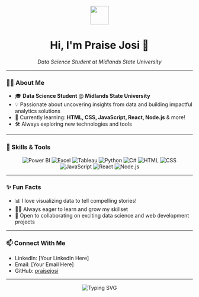 <!-- Animated waving hand SVG -->
<p align="center">
  <img src="https://raw.githubusercontent.com/praisejosi/praisejosi/main/wave.gif" width="50px">
</p>

<h1 align="center">Hi, I'm Praise Josi 👋</h1>
<p align="center">
  <em>Data Science Student at Midlands State University</em>
</p>

---

### 👨‍💻 About Me

- 🎓 **Data Science Student** @ **Midlands State University**
- 💡 Passionate about uncovering insights from data and building impactful analytics solutions
- 🌱 Currently learning: **HTML, CSS, JavaScript, React, Node.js** & more!
- 🛠️ Always exploring new technologies and tools

---

### 🚀 Skills & Tools

<p align="center">
  <!-- Badges for main skills -->
  <img src="https://img.shields.io/badge/Power%20BI-FAF9F6?style=for-the-badge&logo=powerbi&logoColor=yellow" alt="Power BI"/>
  <img src="https://img.shields.io/badge/Excel-217346?style=for-the-badge&logo=microsoft-excel&logoColor=white" alt="Excel"/>
  <img src="https://img.shields.io/badge/Tableau-E97627?style=for-the-badge&logo=tableau&logoColor=white" alt="Tableau"/>
  <img src="https://img.shields.io/badge/Python-3776AB?style=for-the-badge&logo=python&logoColor=white" alt="Python"/>
  <img src="https://img.shields.io/badge/C%23-239120?style=for-the-badge&logo=c-sharp&logoColor=white" alt="C#"/>
  <img src="https://img.shields.io/badge/HTML-E34F26?style=for-the-badge&logo=html5&logoColor=white" alt="HTML"/>
  <img src="https://img.shields.io/badge/CSS-1572B6?style=for-the-badge&logo=css3&logoColor=white" alt="CSS"/>
  <img src="https://img.shields.io/badge/JavaScript-F7DF1E?style=for-the-badge&logo=javascript&logoColor=black" alt="JavaScript"/>
  <img src="https://img.shields.io/badge/React-61DAFB?style=for-the-badge&logo=react&logoColor=black" alt="React"/>
  <img src="https://img.shields.io/badge/Node.js-339933?style=for-the-badge&logo=nodedotjs&logoColor=white" alt="Node.js"/>
</p>

---

### ✨ Fun Facts

- 📊 I love visualizing data to tell compelling stories!
- 🏃‍♂️ Always eager to learn and grow my skillset
- 🤝 Open to collaborating on exciting data science and web development projects

---

### 📫 Connect With Me

- LinkedIn: [Your LinkedIn Here]
- Email: [Your Email Here]
- GitHub: [praisejosi](https://github.com/praisejosi)

---

<!-- Simple SVG animation for a nice touch -->
<p align="center">
  <img src="https://readme-typing-svg.demolab.com?font=Fira+Code&size=25&pause=1000&color=37B6FF&width=435&lines=Welcome+to+my+GitHub+Profile!;Let's+connect+and+build+something+awesome+🚀" alt="Typing SVG" />
</p>
